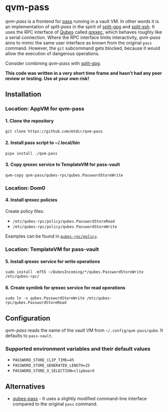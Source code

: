 # qvm-pass

*qvm-pass* is a frontend for [pass](https://www.passwordstore.org/) running in a vault VM. In other words it is an implementation of *split-pass* in the spirit of [split-gpg](https://github.com/mtdcr/qubes-app-split-gpg) and [split-ssh](https://github.com/mtdcr/qubes-app-split-ssh). It uses the RPC interface of [Qubes](https://www.qubes-os.org/) called [qrexec](https://www.qubes-os.org/doc/qrexec/), which behaves roughly like a serial connection. Where the RPC interface limits interactivity, *qvm-pass* aims to mimic the same user interface as known from the original `pass` command. However, the `git` subcommand gets blocked, because it would allow the execution of dangerous operations.

Consider combining *qvm-pass* with [split-gpg](https://github.com/mtdcr/qubes-app-split-gpg).

**This code was written in a very short time frame and hasn't had any peer review or testing. Use at your own risk!**

## Installation

### Location: AppVM for qvm-pass

#### 1. Clone the repository

`git clone https://github.com/mtdcr/qvm-pass`

#### 2. Install pass script to ~/.local/bin

`pipx install ./qvm-pass`

#### 3. Copy qrexec service to TemplateVM for pass-vault

`qvm-copy qvm-pass/qubes-rpc/qubes.PasswordStoreWrite`

### Location: Dom0

#### 4. Install qrexec policies

Create policy files:

- `/etc/qubes-rpc/policy/qubes.PasswordStoreRead`
- `/etc/qubes-rpc/policy/qubes.PasswordStoreWrite`

Examples can be found in [`qubes-rpc/policy`](https://github.com/mtdcr/qvm-pass/tree/master/qubes-rpc/policy).

### Location: TemplateVM for pass-vault

#### 5. Install qrexec service for write operations

`sudo install -m755 ~/QubesIncoming/*/qubes.PasswordStoreWrite /etc/qubes-rpc/`

#### 6. Create symlink for qrexec service for read operations

`sudo ln -s qubes.PasswordStoreWrite /etc/qubes-rpc/qubes.PasswordStoreRead`

## Configuration

*qvm-pass* reads the name of the vault VM from `~/.config/qvm-pass/qube`. It defaults to `pass-vault`.

### Supported environment variables and their default values

- `PASSWORD_STORE_CLIP_TIME=45`
- `PASSWORD_STORE_GENERATED_LENGTH=25`
- `PASSWORD_STORE_X_SELECTION=clipboard`

## Alternatives

- [qubes-pass](https://github.com/Rudd-O/qubes-pass) - It uses a slightly modified command-line interface compared to the original `pass` command.
